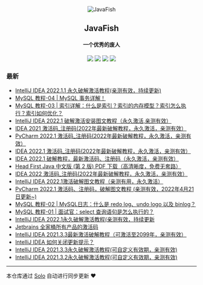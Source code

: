 <p align="center"><img alt="JavaFish" src="https://b3log.org/images/brand/solo-128.png"></p><h2 align="center">
JavaFish
</h2>

<h4 align="center">一个优秀的废人</h4>
<p align="center"><a title="JavaFish" target="_blank" href="https://github.com/turoDog/solo-blog"><img src="https://img.shields.io/github/last-commit/turoDog/solo-blog.svg?style=flat-square&color=FF9900"></a>
<a title="GitHub repo size in bytes" target="_blank" href="https://github.com/turoDog/solo-blog"><img src="https://img.shields.io/github/repo-size/turoDog/solo-blog.svg?style=flat-square"></a>
<a title="Solo Version" target="_blank" href="https://github.com/88250/solo/releases"><img src="https://img.shields.io/badge/solo-4.3.1-f1e05a.svg?style=flat-square&color=blueviolet"></a>
<a title="Hits" target="_blank" href="https://github.com/88250/hits"><img src="https://hits.b3log.org/turoDog/solo-blog.svg"></a></p>

### 最新

* [IntelliJ IDEA 2022.1.1 永久破解激活教程(亲测有效，持续更新)](https://www.javafish.top/articles/2022/05/19/1652891430537.html)
* [MySQL 教程-04 | MySQL 事务详解！](https://www.javafish.top/articles/2022/05/17/1652717214604.html)
* [MySQL 教程-03 | 索引详解：什么是索引？索引的内存模型？索引怎么执行？索引如何优化？](https://www.javafish.top/articles/2022/05/15/1652621252628.html)
* [IntelliJ IDEA 2022.1 破解激活安装图文教程（永久激活,亲测有效）](https://www.javafish.top/articles/2022/05/09/1652063127372.html)
* [IDEA 2021 激活码_注册码(2022年最新破解教程，永久激活，亲测有效）](https://www.javafish.top/articles/2022/05/07/1651852932267.html)
* [PyCharm 2022.1 激活码_注册码(2022年最新破解教程，永久激活，亲测有效）](https://www.javafish.top/articles/2022/05/04/1651670975525.html)
* [IDEA 2022.1 激活码_注册码(2022年最新破解教程，永久激活，亲测有效）](https://www.javafish.top/articles/2022/05/04/1651664916320.html)
* [IDEA 2022.1 破解教程，最新激活码、注册码（永久激活，亲测有效）](https://www.javafish.top/articles/2022/04/27/1651051885543.html)
* [Head First Java 中文版 (第 2 版) PDF 下载（高清晰度，免费无套路）](https://www.javafish.top/articles/2022/04/26/1650961508563.html)
* [IDEA 2022 激活码_注册码(2022年最新破解教程，永久激活，亲测有效）](https://www.javafish.top/articles/2022/04/21/1650555803091.html)
* [IntelliJ IDEA 2022.1激活破解图文教程（亲测有用，永久激活）](https://www.javafish.top/articles/2022/04/21/1650555110349.html)
* [PyCharm 2022.1 激活码、注册码，破解图文教程 (亲测有效，2022年4月21日更新~)](https://www.javafish.top/articles/2022/04/21/1650554357680.html)
* [MySQL 教程-02 | MySQL日志：什么是 redo log、undo logo 以及 binlog？](https://www.javafish.top/articles/2022/04/17/1650210765467.html)
* [MySQL 教程-01 | 面试官：select 查询语句是怎么执行的？](https://www.javafish.top/articles/2022/04/14/1649948492768.html)
* [IntelliJ IDEA 2022.1永久破解激活教程(亲测有效，持续更新](https://www.javafish.top/articles/2022/04/13/1649861880598.html)
* [Jetbrains 全家桶所有产品的激活码](https://www.javafish.top/articles/2022/04/10/1649586837679.html)
* [IntelliJ IDEA 2021.3.3最新激活破解教程（可激活至2099年，亲测有效）](https://www.javafish.top/articles/2022/04/10/1649586556329.html)
* [IntelliJ IDEA 如何关闭更新提示？](https://www.javafish.top/articles/2022/04/10/1649586310740.html)
* [IntelliJ IDEA 2021.3.3永久破解激活教程(可自定义有效期，亲测有效)](https://www.javafish.top/articles/2022/04/07/1649318230295.html)
* [IntelliJ IDEA 2021.3.2永久破解激活教程(可自定义有效期，亲测有效)](https://www.javafish.top/articles/2022/04/07/1649317768404.html)



---

本仓库通过 [Solo](https://github.com/88250/solo) 自动进行同步更新 ❤️ 